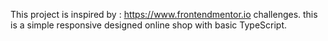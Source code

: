 This project is inspired by :
https://www.frontendmentor.io
challenges.
this is a simple responsive designed online shop with basic TypeScript.
